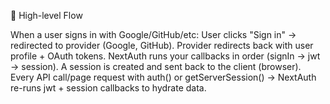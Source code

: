 📌 High-level Flow

When a user signs in with Google/GitHub/etc:
User clicks "Sign in" → redirected to provider (Google, GitHub).
Provider redirects back with user profile + OAuth tokens.
NextAuth runs your callbacks in order (signIn → jwt → session).
A session is created and sent back to the client (browser).
Every API call/page request with auth() or getServerSession() → NextAuth re-runs jwt + session callbacks to hydrate data.

